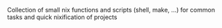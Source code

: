 Collection of small nix functions and scripts (shell, make, ...) for common tasks and quick nixification of projects
